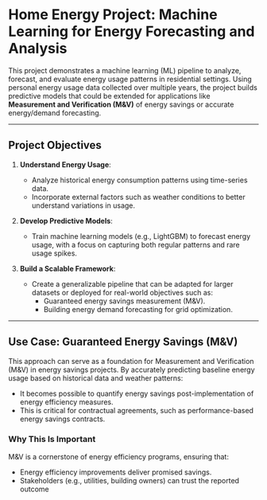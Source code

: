 # Home Energy Project: Machine Learning for Energy Forecasting and Analysis

This project demonstrates a machine learning (ML) pipeline to analyze, forecast, and evaluate energy usage patterns in residential settings. Using personal energy usage data collected over multiple years, the project builds predictive models that could be extended for applications like **Measurement and Verification (M&V)** of energy savings or accurate energy/demand forecasting.

---

## **Project Objectives**
1. **Understand Energy Usage**:
   - Analyze historical energy consumption patterns using time-series data.
   - Incorporate external factors such as weather conditions to better understand variations in usage.

2. **Develop Predictive Models**:
   - Train machine learning models (e.g., LightGBM) to forecast energy usage, with a focus on capturing both regular patterns and rare usage spikes.

3. **Build a Scalable Framework**:
   - Create a generalizable pipeline that can be adapted for larger datasets or deployed for real-world objectives such as:
     - Guaranteed energy savings measurement (M&V).
     - Building energy demand forecasting for grid optimization.

---

## **Use Case: Guaranteed Energy Savings (M&V)**
This approach can serve as a foundation for Measurement and Verification (M&V) in energy savings projects. By accurately predicting baseline energy usage based on historical data and weather patterns:
- It becomes possible to quantify energy savings post-implementation of energy efficiency measures.
- This is critical for contractual agreements, such as performance-based energy savings contracts.

### **Why This Is Important**
M&V is a cornerstone of energy efficiency programs, ensuring that:
- Energy efficiency improvements deliver promised savings.
- Stakeholders (e.g., utilities, building owners) can trust the reported outcome
